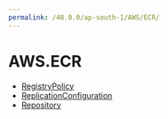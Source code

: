 ```yaml
---
permalink: /48.0.0/ap-south-1/AWS/ECR/
---
```


# AWS.ECR



* [RegistryPolicy](RegistryPolicy.md)
* [ReplicationConfiguration](ReplicationConfiguration.md)
* [Repository](Repository.md)